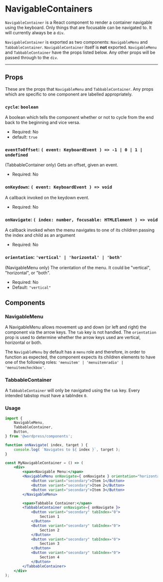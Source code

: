 # NavigableContainers

`NavigableContainer` is a React component to render a container navigable using the keyboard. Only things that are focusable can be navigated to. It will currently always be a `div`.

`NavigableContainer` is exported as two components: `NavigableMenu` and `TabbableContainer`. `NavigableContainer` itself is **not** exported. `NavigableMenu` and `TabbableContainer` have the props listed below. Any other props will be passed through to the `div`.

---

## Props

These are the props that `NavigableMenu` and `TabbableContainer`. Any props which are specific to one component are labelled appropriately.

### `cycle`: `boolean`

A boolean which tells the component whether or not to cycle from the end back to the beginning and vice versa.

-   Required: No
-   default: `true`

### `eventToOffset`: `( event: KeyboardEvent ) => -1 | 0 | 1 | undefined`

(TabbableContainer only)
Gets an offset, given an event.

-   Required: No

### `onKeydown`: `( event: KeyboardEvent ) => void`

A callback invoked on the keydown event.

-   Required: No

### `onNavigate`: `( index: number, focusable: HTMLElement ) => void`

A callback invoked when the menu navigates to one of its children passing the index and child as an argument

-   Required: No

### `orientation`: `'vertical' | 'horizontal' | 'both'`

(NavigableMenu only)
The orientation of the menu. It could be "vertical", "horizontal", or "both".

-   Required: No
-   Default: `"vertical"`

## Components

### NavigableMenu

A NavigableMenu allows movement up and down (or left and right) the component via the arrow keys. The `tab` key is not handled. The `orientation` prop is used to determine whether the arrow keys used are vertical, horizontal or both.

The `NavigableMenu` by default has a `menu` role and therefore, in order to function as expected, the component expects its children elements to have one of the following roles: `'menuitem' | 'menuitemradio' | 'menuitemcheckbox'`.

### TabbableContainer

A `TabbableContainer` will only be navigated using the `tab` key. Every intended tabstop must have a tabIndex `0`.

### Usage

```jsx
import {
	NavigableMenu,
	TabbableContainer,
	Button,
} from '@wordpress/components';

function onNavigate( index, target ) {
	console.log( `Navigates to ${ index }`, target );
}

const MyNavigableContainer = () => (
	<div>
		<span>Navigable Menu:</span>
		<NavigableMenu onNavigate={ onNavigate } orientation="horizontal">
			<Button variant="secondary">Item 1</Button>
			<Button variant="secondary">Item 2</Button>
			<Button variant="secondary">Item 3</Button>
		</NavigableMenu>

		<span>Tabbable Container:</span>
		<TabbableContainer onNavigate={ onNavigate }>
			<Button variant="secondary" tabIndex="0">
				Section 1
			</Button>
			<Button variant="secondary" tabIndex="0">
				Section 2
			</Button>
			<Button variant="secondary" tabIndex="0">
				Section 3
			</Button>
			<Button variant="secondary" tabIndex="0">
				Section 4
			</Button>
		</TabbableContainer>
	</div>
);
```
